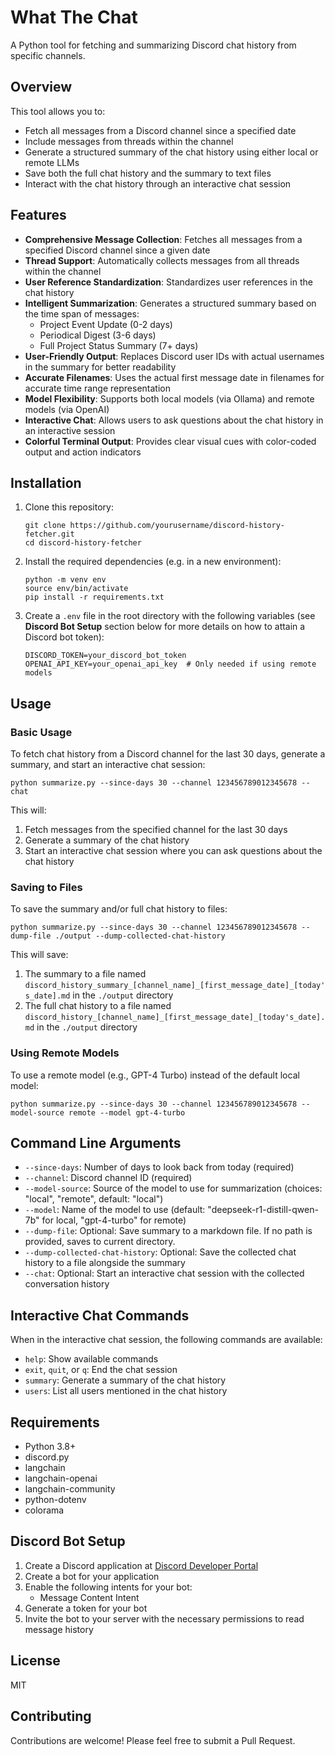 # What The Chat

A Python tool for fetching and summarizing Discord chat history from specific channels.

## Overview

This tool allows you to:
- Fetch all messages from a Discord channel since a specified date
- Include messages from threads within the channel
- Generate a structured summary of the chat history using either local or remote LLMs
- Save both the full chat history and the summary to text files
- Interact with the chat history through an interactive chat session

## Features

- **Comprehensive Message Collection**: Fetches all messages from a specified Discord channel since a given date
- **Thread Support**: Automatically collects messages from all threads within the channel
- **User Reference Standardization**: Standardizes user references in the chat history
- **Intelligent Summarization**: Generates a structured summary based on the time span of messages:
  - Project Event Update (0-2 days)
  - Periodical Digest (3-6 days)
  - Full Project Status Summary (7+ days)
- **User-Friendly Output**: Replaces Discord user IDs with actual usernames in the summary for better readability
- **Accurate Filenames**: Uses the actual first message date in filenames for accurate time range representation
- **Model Flexibility**: Supports both local models (via Ollama) and remote models (via OpenAI)
- **Interactive Chat**: Allows users to ask questions about the chat history in an interactive session
- **Colorful Terminal Output**: Provides clear visual cues with color-coded output and action indicators

## Installation

1. Clone this repository:
   ```
   git clone https://github.com/yourusername/discord-history-fetcher.git
   cd discord-history-fetcher
   ```

2. Install the required dependencies (e.g. in a new environment):
   ```
   python -m venv env
   source env/bin/activate
   pip install -r requirements.txt
   ```

3. Create a `.env` file in the root directory with the following variables (see **Discord Bot Setup** section below for more details on how to attain a Discord bot token):
   ```
   DISCORD_TOKEN=your_discord_bot_token
   OPENAI_API_KEY=your_openai_api_key  # Only needed if using remote models
   ```

## Usage

### Basic Usage

To fetch chat history from a Discord channel for the last 30 days, generate a summary, and start an interactive chat session:

```
python summarize.py --since-days 30 --channel 123456789012345678 --chat
```

This will:
1. Fetch messages from the specified channel for the last 30 days
2. Generate a summary of the chat history
3. Start an interactive chat session where you can ask questions about the chat history

### Saving to Files

To save the summary and/or full chat history to files:

```
python summarize.py --since-days 30 --channel 123456789012345678 --dump-file ./output --dump-collected-chat-history
```

This will save:
1. The summary to a file named `discord_history_summary_[channel_name]_[first_message_date]_[today's_date].md` in the `./output` directory
2. The full chat history to a file named `discord_history_[channel_name]_[first_message_date]_[today's_date].md` in the `./output` directory

### Using Remote Models

To use a remote model (e.g., GPT-4 Turbo) instead of the default local model:

```
python summarize.py --since-days 30 --channel 123456789012345678 --model-source remote --model gpt-4-turbo
```

## Command Line Arguments

- `--since-days`: Number of days to look back from today (required)
- `--channel`: Discord channel ID (required)
- `--model-source`: Source of the model to use for summarization (choices: "local", "remote", default: "local")
- `--model`: Name of the model to use (default: "deepseek-r1-distill-qwen-7b" for local, "gpt-4-turbo" for remote)
- `--dump-file`: Optional: Save summary to a markdown file. If no path is provided, saves to current directory.
- `--dump-collected-chat-history`: Optional: Save the collected chat history to a file alongside the summary
- `--chat`: Optional: Start an interactive chat session with the collected conversation history

## Interactive Chat Commands

When in the interactive chat session, the following commands are available:

- `help`: Show available commands
- `exit`, `quit`, or `q`: End the chat session
- `summary`: Generate a summary of the chat history
- `users`: List all users mentioned in the chat history

## Requirements

- Python 3.8+
- discord.py
- langchain
- langchain-openai
- langchain-community
- python-dotenv
- colorama

## Discord Bot Setup

1. Create a Discord application at [Discord Developer Portal](https://discord.com/developers/applications)
2. Create a bot for your application
3. Enable the following intents for your bot:
   - Message Content Intent
4. Generate a token for your bot
5. Invite the bot to your server with the necessary permissions to read message history

## License

MIT

## Contributing

Contributions are welcome! Please feel free to submit a Pull Request.